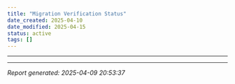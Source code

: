 ```yaml
---
title: "Migration Verification Status"
date_created: 2025-04-10
date_modified: 2025-04-15
status: active
tags: []
---
```


---

---


*Report generated: 2025-04-09 20:53:37*
